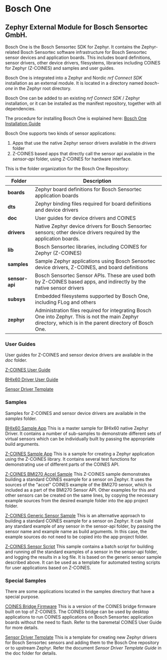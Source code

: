# Bosch One
## Zephyr External Module for Bosch Sensortec GmbH.

Bosch One is the Bosch Sensortec SDK for Zephyr. It contains the Zephyr-related Bosch Sensortec software infrastructure for Bosch Sensortec sensor devices and application boards. This includes board definitions, sensor drivers, other device drivers, filesystems, libraries including COINES for Zephyr (Z-COINES) and samples and user guides.

Bosch One is integrated into a Zephyr and Nordic *nrf Connect SDK* installation as an external module. It is located in a directory named *bosch-one* in the Zephyr root directory.

Bosch One can be added to an existing *nrf Connect SDK* / Zephyr installation, or it can be installed as the manifest repository, together with all dependencies.

The procedure for installing Bosch One is explained here: [Bosch One Installation Guide](<./doc/Bosch One Installation Guide.md>)

Bosch One supports two kinds of sensor applications: 
1. Apps that use the native Zephyr sensor drivers available in the *drivers* folder
2. Z-COINES based apps that directly call the sensor api available in the *sensor-api* folder, using Z-COINES for hardware interface.

This is the folder organization for the Bosch One Repository:

Folder          | Description
--------------  | --------------------------------------------------------------- 
**boards**      | Zephyr board definitions for Bosch Sensortec application boards
**dts**         | Zephyr binding files required for board definitions and device drivers
**doc**         | User guides for device drivers and COINES
**drivers**     | Native Zephyr device drivers for Bosch Sensortec sensors; other device drivers required by the application boards.
**lib**         | Bosch Sensortec libraries, including COINES for Zephyr (Z-COINES)
**samples**     | Sample Zephyr applications using Bosch Sensortec device drivers, Z-COINES, and board definitions
**sensor-api**  | Bosch Sensortec Sensor APIs. These are used both by Z-COINES based apps, and indirectly by the native sensor drivers
**subsys**      | Embedded filesystems supported by Bosch One, including FLog and others
**zephyr**      | Administration files required for integrating Bosch One into Zephyr. This is not the main Zephyr directory, which is in the parent directory of Bosch One.  

### User Guides
User guides for Z-COINES and sensor device drivers are available in the *doc* folder.

[Z-COINES User Guide](<./doc/COINES/COINES for Zephyr User Guide.md>)

[BHIx60 Driver User Guide](<./doc/drivers/BHIX60 Zephyr Driver User Guide.md>)

[Sensor Driver Template](<./doc/drivers/Sensor Driver Template Guide.md>)

### Samples
Samples for Z-COINES and sensor device drivers are available  in the *samples* folder.

[BHIx60 Sample App](<./samples/sensor/bhix60/README.rst>)
This is a master sample for BHIx60 native Zephyr Driver. It contains a number of sub-samples to demonstrate different sets of virtual sensors which can be individually built by passing the appropriate build arguments.

[Z-COINES Sample App](<./samples/coines/coines_app/README.rst>)
This is a sample for creating a Zephyr application using the Z-COINES library. It contains several test functions for demonstrating use of different parts of the COINES API.

[Z-COINES BMI270 Accel Sample](<./samples/coines/bmi270/accel/README.rst>)
This Z-COINES sample demonstrates building a standard COINES example for a sensor on Zephyr. It uses the sources of the "accel" COINES example of the BMI270 sensor, which is included as a part of the BMI270 Sensor API. Other examples for this and other sensors can be created on the same lines, by copying the necessary example sources from the desired example folder into the app project folder.

[Z-COINES Generic Sensor Sample](<./samples/coines/sensor_app/README.rst>)
This is an alternative approach to building a standard COINES example for a sensor on Zephyr. It can build any standard example of any sensor in the sensor-api folder, by passing the sensor name and example name as build arguments. In this case, the example sources do not need to be copied into the app project folder.

[Z-COINES Sensor Script](<./samples/coines/sensor_script/README.rst>)
This sample contains a batch script for building and running *all* the standard examples of a sensor in the sensor-api folder, and logging the results in a log file. It is based on the generic sensor sample described above. It can be used as a template for automated testing scripts for user applications based on Z-COINES.

### Special Samples
There are some applications located in the samples directory that have a special purpose.

[COINES Bridge Firmware](<./samples/coines/coines_bridge_firmware/README.rst>)
This is a version of the COINES bridge firmware built on top of Z-COINES. The COINES bridge can be used by desktop applications to run COINES applications on Bosch Sensortec application boards without the need to flash. Refer to the baremetal COINES User Guide for more details.

[Sensor Driver Template](<./samples/sensor/sensor_driver_template/README.rst>)
This is a template for creating new Zephyr drivers for Bosch Sensortec sensors and adding them to the Bosch One repository or to upstream Zephyr. Refer the document *Sensor Driver Template Guide* in the doc folder for details.